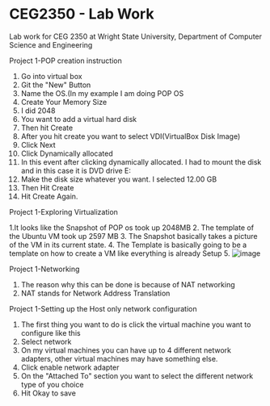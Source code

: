 # CEG2350 - Lab Work
Lab work for CEG 2350 at Wright State University, Department of Computer Science and Engineering





Project 1-POP creation instruction

1. Go into virtual box
2. Git the "New" Button
3. Name the OS.(In my example I am doing POP OS
4. Create Your Memory Size
5. I did 2048
6. You want to add a virtual hard disk
7. Then hit Create
8. After you hit create you want to select VDI(VirtualBox Disk Image)
9. Click Next
10. Click Dynamically allocated
11. In this event after clicking dynamically allocated. I had to mount the disk and in this case it is DVD drive E:
12. Make the disk size whatever you want. I selected 12.00 GB
13. Then Hit Create
14. Hit Create Again. 






 Project 1-Exploring Virtualization
 
 1.It looks like the Snapshot of POP os took up 2048MB
 2. The template of the Ubuntu VM took up 2597 MB
 3. The Snapshot basically takes a picture of the VM in its current state.
 4. The Template is basically going to be a template on how to create a VM like everything is already Setup
 5. ![image](https://user-images.githubusercontent.com/59849834/133356145-3ff48cac-0544-4d33-8a46-43b897d97f0f.png)



Project 1-Networking
1. The reason why this can be done is because of NAT networking
2. NAT stands for Network Address Translation


Project 1-Setting up the Host only network configuration

1. The first thing you want to do is click the virtual machine you want to configure like this
2. Select network 
3. On my virtual machines you can have up to 4 different network adapters, other virtual machines may have something else.
4. Click enable network adapter 
5. On the "Attached To" section you want to select the different network type of you choice
6. Hit Okay to save

